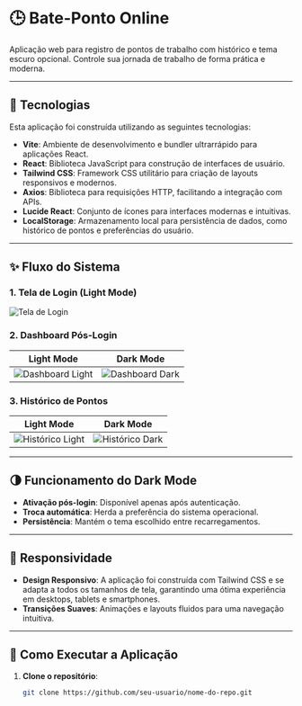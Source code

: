 # 🕒 Bate-Ponto Online

Aplicação web para registro de pontos de trabalho com histórico e tema escuro opcional. Controle sua jornada de trabalho de forma prática e moderna.

---

## 🔧 Tecnologias

Esta aplicação foi construída utilizando as seguintes tecnologias:

- **Vite**: Ambiente de desenvolvimento e bundler ultrarrápido para aplicações React.
- **React**: Biblioteca JavaScript para construção de interfaces de usuário.
- **Tailwind CSS**: Framework CSS utilitário para criação de layouts responsivos e modernos.
- **Axios**: Biblioteca para requisições HTTP, facilitando a integração com APIs.
- **Lucide React**: Conjunto de ícones para interfaces modernas e intuitivas.
- **LocalStorage**: Armazenamento local para persistência de dados, como histórico de pontos e preferências do usuário.

---

## ✨ Fluxo do Sistema

### 1. Tela de Login (Light Mode)

![Tela de Login](https://i.imgur.com/TfalE4G.png) <!-- Adicione o print da tela de login branca -->

### 2. Dashboard Pós-Login

| Light Mode                                          | Dark Mode                                          |
| --------------------------------------------------- | -------------------------------------------------- |
| ![Dashboard Light](https://i.imgur.com/bqnIqRE.png) | ![Dashboard Dark](https://i.imgur.com/7peaHmA.png) |

### 3. Histórico de Pontos

| Light Mode                                          | Dark Mode                                          |
| --------------------------------------------------- | -------------------------------------------------- |
| ![Histórico Light](https://i.imgur.com/Wnq8U7d.png) | ![Histórico Dark](https://i.imgur.com/zlcIhAo.png) |

---

## 🌗 Funcionamento do Dark Mode

- **Ativação pós-login**: Disponível apenas após autenticação.
- **Troca automática**: Herda a preferência do sistema operacional.
- **Persistência**: Mantém o tema escolhido entre recarregamentos.

---

## 📱 Responsividade

- **Design Responsivo**: A aplicação foi construída com Tailwind CSS e se adapta a todos os tamanhos de tela, garantindo uma ótima experiência em desktops, tablets e smartphones.
- **Transições Suaves**: Animações e layouts fluidos para uma navegação intuitiva.

---

## 🚀 Como Executar a Aplicação

1. **Clone o repositório**:
   ```bash
   git clone https://github.com/seu-usuario/nome-do-repo.git
   ```
